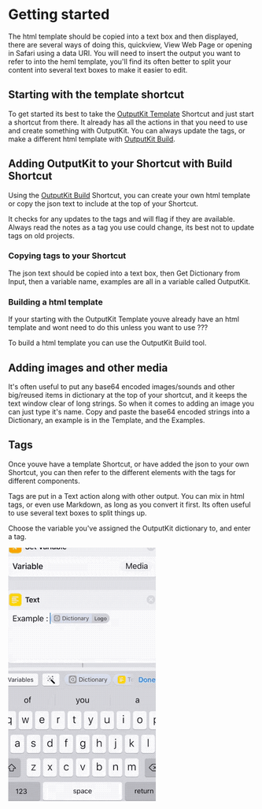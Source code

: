 # Getting started



The html template should be copied into a text box and then displayed, there are several ways of doing this, quickview, View Web Page or opening in Safari using a data URI. You will need to insert the output you want to refer to into the heml template, you'll find its often better to split your content into several text boxes to make it easier to edit.


## Starting with the template shortcut
To get started its best to take the [OutputKit Template](https://routinehub.co/shortcut/1220) Shortcut and just start a shortcut from there. It already has all the actions in that you need to use and create something with OutputKit. You can always update the tags, or make a different html template with [OutputKit Build](https://routinehub.co/shortcut/1221).


## Adding OutputKit to your Shortcut with Build Shortcut
Using the [OutputKit Build](https://routinehub.co/shortcut/1221) Shortcut, you can create your own html template or copy the json text to include at the top of your Shortcut. 

It checks for any updates to the tags and will flag if they are available. Always read the notes as a tag you use could change, its best not to update tags on old projects.

### Copying tags to your Shortcut
The json text should be copied into a text box, then Get Dictionary from Input, then a variable name, examples are all in a variable called OutputKit. 

### Building a html template
If your starting with the OutputKit Template youve already have an html template and wont need to do this unless you want to use ???

To build a html template you can use the OutputKit Build tool.




## Adding images and other media
It's often useful to put any base64 encoded images/sounds and other big/reused items in dictionary at the top of your shortcut, and it keeps the text window clear of long strings. So when it comes to adding an image you can just type it's name. Copy and paste the base64 encoded strings into a Dictionary, an example is in the Template, and the Examples.





## Tags
Once youve have a template Shortcut, or have added the json to your own Shortcut, you can then refer to the different elements with the tags for different components.

Tags are put in a Text action along with other output. You can mix in html tags, or even use Markdown, as long as you convert it first. Its often useful to use several text boxes to split things up.

Choose the variable you've assigned the OutputKit dictionary to, and enter a tag.

![](https://github.com/nturpin0/OutputKit/raw/master/Images/OKDIctionary.gif) 
